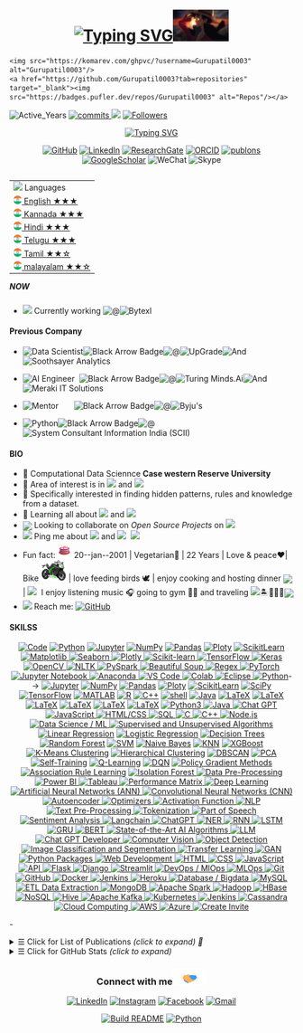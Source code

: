 <h1 align="center"><a href="https://git.io/typing-svg"><a href="https://git.io/typing-svg"><img src="https://readme-typing-svg.demolab.com?font=Pacifico&size=26&pause=1000&random=false&width=435&lines=%22Koukai+sezu+ni+jinsei+o+ikiru+hitsuyou+ga+arimasu.%22" alt="Typing SVG" /></a><img src="https://github.com/Gurupatil0003/Gurupatil0003/blob/main/luffy-wano%20(1).gif" width="99"/></h1>
<p align="center"> 
    
    <img src="https://komarev.com/ghpvc/?username=Gurupatil0003" alt="Gurupatil0003"/>       
    <a href="https://github.com/Gurupatil0003?tab=repositories" target="_blank"><img src="https://badges.pufler.dev/repos/Gurupatil0003" alt="Repos"/></a>    
<img src="https://badges.pufler.dev/years/Gurupatil0003" alt="Active_Years"/>
    <a href="https://github.com/Gurupatil0003/Gurupatil0003" target="_blank"><img src="https://badges.pufler.dev/commits/monthly/Gurupatil0003" alt="commits"/>
    <a href="https://github.com/Gurupatil0003/pulse" alt="Activity"><img src="https://img.shields.io/github/commit-activity/m/Gurupatil003/Gurupatil003" /></a>
    <a href="https://github.com/Gurupatil0003?tab=followers"><img alt="Followers" src="https://img.shields.io/github/followers/Gurupatil0003?color=4C1&logo=github"></a>
   <!-- <a href="https://github.com/Gurupatil0003/Gurupatil003" target="_blank"><img alt="Profile_Update" src="https://img.shields.io/github/last-commit/Gurupatil0003/Gurupatil003?label=Profile%20update&style=fflat-square">-->
    </a>
<!---<a href="https://github.com/Gurupatil0003" target="_blank"><img alt="Gurupatil0003" src="https://badges.pufler.dev/visits/Gurupatil0003/Gurupatil0003?logo=GitHub&label=visits&color=success&logoColor=white&style=flat-square"/></a>--1>
    <!---<img src="https://badges.pufler.dev/gists/Gurupatil0003" alt="Gurupatil0003"/>-->
    
</p>


<p align="center">
<a href="https://git.io/typing-svg"><img src="https://readme-typing-svg.demolab.com?font=Pacifico&size=30&pause=1000&random=false&width=435&lines=Konnichiwa+I'm+Guru+Patil++;3%2B+Years+Experience+As+a;Data+Scientist+and+AI+Developer" alt="Typing SVG" /></a></p>

</p>


<p align="center"> 
    <a href="https://github.com/Gurupatil0003" target="_blank"><img alt="GitHub" src="https://img.shields.io/badge/-@Gurupatil0003-181717?style=flat-square&logo=GitHub&logoColor=white"></a>
    <a href="https://www.linkedin.com/in/guranna-gouda-039870228/" target="_blank"><img alt="LinkedIn" src="https://img.shields.io/badge/-Guranna Gouda-0077B5?style=flat-square&logo=Linkedin&logoColor=white"></a>
    <a href="https://www.researchgate.net/profile/Gurupatil003" target="_blank"><img alt="ResearchGate" src="https://img.shields.io/badge/-Guranna&#8208;Gouda-00CCBB?style=flat-square&logo=ResearchGate&logoColor=white"></a>
    <a href="https://orcid.org/0000-0002-7596-407X" target="_blank"><img alt="ORCID" src="https://img.shields.io/badge/-Guranna Gouda0000&#8208;0002&#8208;7596&#8208;407X-A6CE39?style=flat-square&logo=ORCID&logoColor=white"></a>
    <a href="https://github.com/Gurupatil0003" target="_blank"><img alt="publons" src="https://img.shields.io/badge/-Guranna Gouda-336699?style=flat-square&logo=PUBLONS&logoColor=white"></a>
    <a href="https://scholar.google.com/citations?user=Gurupatil003&hl=en" target="_blank"><img alt="GoogleScholar" src="https://img.shields.io/badge/-Guranna Gouda-4885ED?style=flat-square&logo=Google-Scholar&logoColor=white"></a>
    <img alt="WeChat" src="https://img.shields.io/badge/-Gurupatil0003-4C1?style=flat-square&logo=wechat&logoColor=white"></a>
    <img alt="Skype" src="https://img.shields.io/badge/Gurupatil0003-blue?flat-square&logo=skype&logoColor=white"></a>
     <!--<a href="https://scholar.google.com/citations?user=TV396CYAAAAJ&hl=en" target="_blank"><img alt="Portfolio" src="https://img.shields.io/badge/-portfolio-%23?colorB=orange&style=flat-square&logo=&logoColor=white"></a>-->
    <!--<a href="https://milaan9.github.io/" target="_blank"><img alt="Portfolio" src="https://img.shields.io/badge/portfolio-web-%23.svg?colorB=orange&style=flat&&logo=&logoColor=white%22"></a>-->
    <!--<img alt="WeChat" src="https://img.shields.io/static/v1?label=WeChat&message=milaanparmar9&color=7BB32E&logo=wechat"/>-->
    <!--<img alt="QQ" src="https://img.shields.io/badge/QQ -3086215265-0099ff?style=fflat-square&labelColor=FFD43B"></a>-->
    <!--<img alt="mobile" src="https://img.shields.io/badge/📱 -+8613756537093-white?style=fflat-square&labelColor=white"></a>-->
    <!--<a href="https://wa.me/+79041599690" target="_blank"><img alt="WhatssApp" src="https://img.shields.io/badge/WhatsApp-%25D366.svg?&style=flat-square&logo=whatsapp&logoColor=white"></a>-->

</p> 

<table align="right">
    <tr><td><img src="https://github.com/milaan9/milaan9/blob/main/3898082.svg" width="25"> Languages</a></td></tr>
    <tr><td><a href="README.md"><img src="https://github.com/Gurupatil0003/Gurupatil0003/blob/main/3909444.png" height="15"> English ★★★</a></td></tr>
    <tr><td><a href="README_pt.md"><img src="https://github.com/Gurupatil0003/Gurupatil0003/blob/main/3909444.png" height="15"> Kannada ★★★</a></td></tr>
    <tr><td><a href="README_pt.md"><img src="https://github.com/Gurupatil0003/Gurupatil0003/blob/main/3909444.png" height="15"> Hindi ★★★</a></td></tr>
    <tr><td><a href="README_pt.md"><img src="https://github.com/Gurupatil0003/Gurupatil0003/blob/main/3909444.png" height="15"> Telugu ★★★</a></td></tr>
    <tr><td><a href="README_pt.md"><img src="https://github.com/Gurupatil0003/Gurupatil0003/blob/main/3909444.png" height="15"> Tamil ★★☆</a></td></tr>
    <tr><td><a href="README_pt.md"><img src="https://github.com/Gurupatil0003/Gurupatil0003/blob/main/3909444.png" height="15"> malayalam ★★☆</a></td></tr>

</table>


##### NOW
- <img src="https://github.com/TheDudeThatCode/TheDudeThatCode/blob/master/Assets/Developer.gif" width="28"> Currently working <img alt="@" src="https://img.shields.io/badge/@-red?style=flat-square&logoColor=white"><img alt="Bytexl" src="https://img.shields.io/badge/Bytexl-3498DB?style=flat-square"> 

#### Previous Company
- <img alt="Data Scientist" src="https://img.shields.io/badge/-Data%20Scientist-4E4E4E?style=flat-square&logo=data&logoColor=white"><img alt="Black Arrow Badge" src="https://img.shields.io/badge/→-000000?style=flat-square"><img alt="@" src="https://img.shields.io/badge/@-red?style=flat-square&logoColor=white"><img alt="UpGrade" src="https://img.shields.io/badge/UpGrade-3498DB?style=flat-square"><img alt="And" src="https://img.shields.io/badge/And-black?style=flat-square&logoColor=white"><img alt="Soothsayer Analytics" src="https://img.shields.io/badge/-Soothsayer%20Analytics-3498DB?style=flat-square&logo=data&logoColor=white">

- <img alt="AI Engineer" src="https://img.shields.io/badge/-AI%20Engineer-3498DB?style=flat-square&logo=ai&logoColor=white">&nbsp;&nbsp;<img alt="Black Arrow Badge" src="https://img.shields.io/badge/→-000000?style=flat-square"><img alt="@" src="https://img.shields.io/badge/@-red?style=flat-square&logoColor=white"><img alt="Turing Minds.Ai" src="https://img.shields.io/badge/-Turing%20Minds.Ai-4DB6AC?style=flat-square&logo=ai&logoColor=white"><img alt="And" src="https://img.shields.io/badge/And-black?style=flat-square&logoColor=white"><img alt="Meraki IT Solutions" src="https://img.shields.io/badge/Meraki%20IT%20Solutions-3498DB?style=flat-square"> 

- <img alt="Mentor" src="https://img.shields.io/badge/Mentor-yellow?style=flat-square">&nbsp;&nbsp;&nbsp;&nbsp;&nbsp;&nbsp;&nbsp;<img alt="Black Arrow Badge" src="https://img.shields.io/badge/→-000000?style=flat-square"><img alt="@" src="https://img.shields.io/badge/@-red?style=flat-square&logoColor=white"><img alt="Byju's" src="https://img.shields.io/badge/Byju's-3498DB?style=flat-square"></a>

- <img alt="Python" src="https://img.shields.io/badge/Full_Stack_Python_Developer-Red?style=flat-square"><img alt="Black Arrow Badge" src="https://img.shields.io/badge/→-red?style=flat-square"><img alt="@" src="https://img.shields.io/badge/@-red?style=flat-square&logoColor=white"><img alt="System Consultant Information India (SCII)" src="https://img.shields.io/badge/System_Consultant_Information_India_(SCII)-red?style=flat-square">



#### BIO

- 🏢 Computational Data Sciennce **Case western Reserve University**
- 🔭 Area of interest is in <img src="https://img.shields.io/badge/Pattern Recognition-green"> and <img src="https://img.shields.io/badge/Anomaly Identification-red">
- 🎯 Specifically interested in finding hidden patterns, rules and knowledge from a dataset.
- 🌱 Learning all about <img src="https://img.shields.io/badge/Artificial Intelligence-brown"> and <img src="https://img.shields.io/badge/Cyber Security-008080">
- <img align ='center' width ='27' src='https://media.giphy.com/media/LnQjpWaON8nhr21vNW/giphy.gif'> Looking to collaborate on *Open Source Projects* on <img src="https://img.shields.io/badge/Machine Learning-blue">
- <img src="https://github.com/SP-XD/SP-XD/blob/main/images/message.gif?raw=true" width="25"/> Ping me about <img src="https://img.shields.io/badge/Data Mining-yellow"> and <img src="https://img.shields.io/badge/Data Visualization-purple">
&nbsp;<img src="https://github.com/SP-XD/SP-XD/blob/main/images/lightning.gif?raw=true" width="12"/>&nbsp;&nbsp;
- Fun fact: <img src="https://github.com/Mouneshgouda/Mouneshgouda/blob/main/1307b8153968f6e9ce1020db5bab41e7.gif" width="25"/> 20--jan--2001 | Vegetarian🌿 | 22 Years | Love & peace❤️| Bike <img src="https://github.com/Gurupatil0003/Gurupatil0003/blob/main/Motorcycle-Bike.png" width="45"/>
 | love feeding birds 🕊 | enjoy cooking and hosting dinner <img align ='center' width ='20' src='https://media2.giphy.com/media/UQDSBzfyiBKvgFcSTw/giphy.gif?cid=ecf05e47p3cd513axbek3f56ti3jzizq8hincw20jauyyfyw&rid=giphy.gif'> |
 <img src="https://emojis.slackmojis.com/emojis/images/1621024394/39092/cat-roll.gif?1621024394" width="20" />&nbsp; I enjoy listening music 🎧 going to gym 🏋️‍♂️  and traveling <img src="https://media.giphy.com/media/VgCDAzcKvsR6OM0uWg/giphy.gif" width="30">🏝️🗻🌄🗿<img align ='center' width ='20' src="https://github.com/TheDudeThatCode/TheDudeThatCode/blob/master/Assets/Earth.gif" width="18">
- <img src="https://github.com/SP-XD/SP-XD/blob/main/images/letterbox.gif?raw=true" width="25"/> Reach me: <a href="mailto:gurupatil327@gmail.com" target="_blank"><img alt="GitHub" src="https://img.shields.io/badge/-gurupatil327@gmail.com-c14438?style=flat-square&logo=Gmail&logoColor=white"></a>


#### SKILSS

<p align="center">
    <a href="https://github.com/Gurupatil0003?tab=repositories" target="_blank"><img alt="Code" src="https://img.shields.io/badge/-code-000000?style=flat-square&logo=Plex&logoColor=white"></a>
    <a href="https://github.com/Gurupatil0003?tab=repositories&language=python" target="_blank"><img alt="Python" src="https://img.shields.io/badge/Python-FFD43B?style=flat-square&logo=python&logoColor=darkgreen"></a>
    <!--<a href="https://github.com/milaan9?tab=repositories&language=python" target="_blank"><img alt="Python" src="https://img.shields.io/badge/Python-★★★-lightgrey?style=flat-square&labelColor=FFD43B&logo=python&logoColor=darkgreen"></a>-->
    <a href="https://github.com/Gurupatil0003?tab=repositories&language=Jupyter Notebook" target="_blank"><img alt="Jupyter" src="https://img.shields.io/badge/Jupyter-F37626.svg?&style=flat-square&logo=Jupyter&logoColor=white"></a>
    <a href="https://github.com/Mouneshgouda" target="_blank"><img alt="NumPy" src="https://img.shields.io/badge/Numpy-777BB4?style=flat-square&logo=numpy&logoColor=white"></a>
    <a href="https://github.com/Gurupatil0003/10_Python_Pandas_Module" target="_blank"><img alt="Pandas" src="https://img.shields.io/badge/Pandas-2C2D72?style=flat-square&logo=pandas&logoColor=white"></a>
    <a href="https://github.com/Gurupatil0003/11_Python_Matplotlib_Module" target="_blank"><img alt="Ploty" src="https://img.shields.io/badge/Plotly-%233F4F75?style=flat-square&logo=plotly&logoColor=white"></a>
    <a href="https://github.com/Gurupatil0003/Python_Decision_Tree_and_Random_Forest" target="_blank"><img alt="ScikitLearn" src="https://img.shields.io/badge/scikit_learn-F7931E?style=flat-square&logo=scikit-learn&logoColor=white"></a>

<!-- Example for Matplotlib -->
<a href="https://github.com/Gurupatil0003" target="_blank">
<img alt="Matplotlib" src="https://img.shields.io/badge/-Matplotlib-11557C?style=flat-square&logo=matplotlib&logoColor=white">
</a>

<!-- Example for Seaborn -->
<a href="https://github.com/Gurupatil0003" target="_blank"> 
<img alt="Seaborn" src="https://img.shields.io/badge/-Seaborn-4EABD1?style=flat-square&logo=seaborn&logoColor=white">
</a>

<!-- Example for Plotly -->
<a href="https://github.com/Gurupatil0003" target="_blank">
<img alt="Plotly" src="https://img.shields.io/badge/-Plotly-3F4F75?style=flat-square&logo=plotly&logoColor=white">
</a>

<!-- Example for Scikit-learn -->
<a href="https://github.com/Gurupatil0003" target="_blank">
<img alt="Scikit-learn" src="https://img.shields.io/badge/-Scikit%20Learn-F7931E?style=flat-square&logo=scikit-learn&logoColor=white">
</a>

<!-- Example for TensorFlow -->
<a href="#" target="_blank">
<img alt="TensorFlow" src="https://img.shields.io/badge/-TensorFlow-FF6F61?style=flat-square&logo=tensorflow&logoColor=white">
</a>

<!-- Example for Keras -->
<a href="https://github.com/Gurupatil0003" target="_blank">
<img alt="Keras" src="https://img.shields.io/badge/-Keras-D00000?style=flat-square&logo=keras&logoColor=white">
</a>

<!-- Example for OpenCV -->
<a href="https://github.com/Gurupatil0003" target="_blank">
<img alt="OpenCV" src="https://img.shields.io/badge/-OpenCV-5C3EE8?style=flat-square&logo=opencv&logoColor=white">
</a>


<!-- Example for NLTK -->
<a href="https://github.com/Gurupatil0003" target="_blank">
<img alt="NLTK" src="https://img.shields.io/badge/-NLTK-4E4E4E?style=flat-square&logo=nltk&logoColor=white">
</a>

<!-- Example for PySpark -->
<a href="https://github.com/Gurupatil0003" target="_blank">
<img alt="PySpark" src="https://img.shields.io/badge/-PySpark-E25A1C?style=flat-square&logo=apache-spark&logoColor=white">
</a>

<!-- Example for Beautiful Soup -->
<a href="https://github.com/Gurupatil0003" target="_blank">
  <img alt="Beautiful Soup" src="https://img.shields.io/badge/-Beautiful%20Soup-4E4E4E?style=flat-square&logo=python&logoColor=white">
</a>

<!-- Example for Regex -->
<a href="https://github.com/Gurupatil0003" target="_blank">
  <img alt="Regex" src="https://img.shields.io/badge/-Regex-4E4E4E?style=flat-square&logo=python&logoColor=white">
</a>

<!-- Example for PyTorch -->
<a href="https://github.com/Gurupatil0003" target="_blank">
  <img alt="PyTorch" src="https://img.shields.io/badge/-PyTorch-EE4C2C?style=flat-square&logo=pytorch&logoColor=white">
</a>

<!-- Example for Jupyter Notebook -->
<a href="https://github.com/Gurupatil0003" target="_blank">
  <img alt="Jupyter Notebook" src="https://img.shields.io/badge/-Jupyter%20Notebook-F37626?style=flat-square&logo=jupyter&logoColor=white">
</a>

<!-- Example for Anaconda -->
<a href="https://github.com/Gurupatil0003" target="_blank">
  <img alt="Anaconda" src="https://img.shields.io/badge/-Anaconda-44A833?style=flat-square&logo=anaconda&logoColor=white">
</a>

<!-- Example for VS Code -->
<a href="https://github.com/Gurupatil0003" target="_blank">
  <img alt="VS Code" src="https://img.shields.io/badge/-VS%20Code-007ACC?style=flat-square&logo=visual%20studio%20code&logoColor=white">
</a>

<!-- Example for Colab -->
<a href="https://github.com/Gurupatil0003" target="_blank">
  <img alt="Colab" src="https://img.shields.io/badge/-Colab-F9AB00?style=flat-square&logo=google%20colab&logoColor=white">
</a>

<!-- Example for Eclipse -->
<a href="https://github.com/Gurupatil0003" target="_blank">
  <img alt="Eclipse" src="https://img.shields.io/badge/-Eclipse-2C3E50?style=flat-square&logo=eclipse&logoColor=white">
</a>
<a href="https://github.com/Gurupatil0003" target="_blank"><img alt="Python" src="https://img.shields.io/badge/Python-★★★-lightgrey?style=flat-square&labelColor=FFD43B&logo=python&logoColor=darkgreen"></a>-->
    <a href="https://github.com/Gurupatil0003?tab=repositories&language=Jupyter Notebook" target="_blank"><img alt="Jupyter" src="https://img.shields.io/badge/Jupyter-F37626.svg?&style=flat-square&logo=Jupyter&logoColor=white"></a>
    <a href="https://github.com/Gurupatil0003" target="_blank"><img alt="NumPy" src="https://img.shields.io/badge/Numpy-777BB4?style=flat-square&logo=numpy&logoColor=white"></a>
    <a href="https://github.com/Gurupatil0003/10_Python_Pandas_Module" target="_blank"><img alt="Pandas" src="https://img.shields.io/badge/Pandas-2C2D72?style=flat-square&logo=pandas&logoColor=white"></a>
    <a href="https://github.com/Gurupatil0003/11_Python_Matplotlib_Module" target="_blank"><img alt="Ploty" src="https://img.shields.io/badge/Plotly-%233F4F75?style=flat-square&logo=plotly&logoColor=white"></a>
    <a href="https://github.com/Gurupatil0003/Python_Decision_Tree_and_Random_Forest" target="_blank"><img alt="ScikitLearn" src="https://img.shields.io/badge/scikit_learn-F7931E?style=flat-square&logo=scikit-learn&logoColor=white"></a>
    <a href="https://github.com/Gurupatil0003/93_Python_Data_Analytics_Projects" target="_blank"><img alt="SciPy" src="https://img.shields.io/badge/SciPy-%230C55A5?style=flat-square&logo=scipy&logoColor=white"></a>
    <a href="https://github.com/Gurupatil0003/93_Python_Data_Analytics_Projects" target="_blank"><img alt="TensorFlow" src="https://img.shields.io/badge/TensorFlow-FF6F00?style=flat-square&logo=TensorFlow&logoColor=white"></a>    
    <a href="https://github.com/Gurupatil0003?tab=repositories&language=matlab" target="_blank"><img alt="MATLAB" src="https://img.shields.io/badge/-MATLAB-fb4f14?style=flat-square&logo=Mathworks&logoColor=white"></a>
    <a href="https://github.com/Gurupatil0003?tab=repositories&language=r" target="_blank"><img alt="R" src="https://img.shields.io/badge/-R-276DC3?style=flat-square&logo=R&logoColor=white"></a>
    <a href="https://github.com/Gurupatil0003?tab=repositories&language=c%2B%2B" target="_blank"><img alt="C++" src="https://img.shields.io/badge/-C%2B%2B-00599C?style=flat-square&logo=C%2B%2B&logoColor=white"></a>
    <a href="https://github.com/Gurupatil0003?tab=repositories&language=shell" target="_blank"><img alt="shell" src="https://img.shields.io/badge/-shell-5391FE?style=flat-square&logo=PowerShell&logoColor=white"></a>   
    <a href="https://github.com/Gurupatil0003?tab=repositories&language=TeX" target="_blank"><img alt="Java" src="https://img.shields.io/badge/-LaTeX-008080?style=flat-square&logo=LaTeX&logoColor=white"></a>
    <a href="https://github.com/Gurupatil0003?tab=repositories&language=TeX" target="_blank"><img alt="LaTeX" src="https://img.shields.io/badge/Hadoop-%232A73CC?style=flat-square&logo=apache-hadoop&logoColor=white"></a>
    <a href="https://github.com/Gurupatil0003?tab=repositories&language=TeX" target="_blank"><img alt="LaTeX" src="https://img.shields.io/badge/Spark-%23E25A1C?style=flat-square&logo=apache-spark&logoColor=white"></a>
    <a href="https://github.com/Gurupatil0003?tab=repositories&language=TeX" target="_blank"><img alt="LaTeX" src="https://img.shields.io/badge/JavaScript-%23323330?style=flat-square&logo=javascript&logoColor=F7DF1E"></a>
    <a href="https://github.com/Gurupatil0003?tab=repositories&language=TeX" target="_blank"><img alt="LaTeX" src="https://img.shields.io/badge/CV-%233776AB?style=flat-square&logo=computer-vision&logoColor=white"></a>
    <a href="https://github.com/Gurupatil0003?tab=repositories&language=TeX" target="_blank"><img alt="LaTeX" src="https://img.shields.io/badge/LSTM-%23FF6F61?style=flat-square&logo=lstm&logoColor=white"></a>
    <a href="https://github.com/Gurupatil0003?tab=repositories&language=TeX" target="_blank"><img alt="LaTeX" src="https://img.shields.io/badge/LLM-%2344BFC8?style=flat-square&logo=llm&logoColor=white"></a>
    <!-- Example for Python3 -->
<a href="https://github.com/Gurupatil0003?tab=repositories&language=python" target="_blank">
  <img alt="Python3" src="https://img.shields.io/badge/-Python3-3776AB?style=flat-square&logo=python&logoColor=white">
</a>

<!-- Example for Java -->
<a href="https://github.com/Gurupatil0003?tab=repositories&language=java" target="_blank">
  <img alt="Java" src="https://img.shields.io/badge/-Java-007396?style=flat-square&logo=java&logoColor=white">
</a>

<!-- Repeat the structure for other technologies and skills -->

<!-- Example for Chat GPT -->
<a href="https://github.com/Gurupatil0003?tab=repositories&language=python" target="_blank">
  <img alt="Chat GPT" src="https://img.shields.io/badge/-Chat%20GPT-4DB6AC?style=flat-square&logo=python&logoColor=white">
</a>

<!-- Example for JavaScript -->
<a href="https://github.com/Gurupatil0003?tab=repositories&language=javascript" target="_blank">
  <img alt="JavaScript" src="https://img.shields.io/badge/-JavaScript-F7DF1E?style=flat-square&logo=javascript&logoColor=black">
</a>

<!-- Example for HTML/CSS -->
<a href="https://github.com/Gurupatil0003?tab=repositories&language=html" target="_blank">
  <img alt="HTML/CSS" src="https://img.shields.io/badge/-HTML%2FCSS-E34F26?style=flat-square&logo=html5&logoColor=white">
</a>

<!-- Example for SQL -->
<a href="https://github.com/Gurupatil0003?tab=repositories&language=sql" target="_blank">
  <img alt="SQL" src="https://img.shields.io/badge/-SQL-4479A1?style=flat-square&logo=postgresql&logoColor=white">
</a>

<!-- Repeat the structure for other technologies and skills -->

<!-- Example for C -->
<a href="https://github.com/Gurupatil0003?tab=repositories&language=c" target="_blank">
  <img alt="C" src="https://img.shields.io/badge/-C-A8B9CC?style=flat-square&logo=c&logoColor=black">
</a>

<!-- Example for C++ -->
<a href="https://github.com/Gurupatil0003?tab=repositories&language=cpp" target="_blank">
  <img alt="C++" src="https://img.shields.io/badge/-C++-00599C?style=flat-square&logo=cplusplus&logoColor=white">
</a>

<!-- Example for Node.js -->
<a href="https://github.com/Gurupatil0003?tab=repositories&language=nodejs" target="_blank">
  <img alt="Node.js" src="https://img.shields.io/badge/-Node.js-339933?style=flat-square&logo=node.js&logoColor=white">
</a>

<!-- Example for Data Science / Machine Learning -->
<a href="#" target="_blank">
  <img alt="Data Science / ML" src="https://img.shields.io/badge/-Data%20Science%20%2F%20ML-3498DB?style=flat-square&logo=python&logoColor=white">
</a>
<!-- Example for Supervised and Unsupervised Algorithms -->
<a href="#" target="_blank">
  <img alt="Supervised and Unsupervised Algorithms" src="https://img.shields.io/badge/-Supervised%20and%20Unsupervised%20Algorithms-4DB6AC?style=flat-square&logo=machine%20learning&logoColor=white">
</a>
<a href="#" target="_blank"><img alt="Linear Regression" src="https://img.shields.io/badge/-Linear%20Regression-3498DB?style=flat-square&logo=python&logoColor=white"></a>
<a href="#" target="_blank"><img alt="Logistic Regression" src="https://img.shields.io/badge/-Logistic%20Regression-4DB6AC?style=flat-square&logo=python&logoColor=white"></a>
<a href="#" target="_blank"><img alt="Decision Trees" src="https://img.shields.io/badge/-Decision%20Trees-2ECC71?style=flat-square&logo=python&logoColor=white"></a>
<a href="#" target="_blank"><img alt="Random Forest" src="https://img.shields.io/badge/-Random%20Forest-27AE60?style=flat-square&logo=python&logoColor=white"></a>
<a href="#" target="_blank"><img alt="SVM" src="https://img.shields.io/badge/-SVM-F39C12?style=flat-square&logo=python&logoColor=white"></a>
<a href="#" target="_blank"><img alt="Naive Bayes" src="https://img.shields.io/badge/-Naive%20Bayes-F7DC6F?style=flat-square&logo=python&logoColor=black"></a>
<a href="#" target="_blank"><img alt="KNN" src="https://img.shields.io/badge/-KNN-884EA0?style=flat-square&logo=python&logoColor=white"></a>
<a href="#" target="_blank"><img alt="XGBoost" src="https://img.shields.io/badge/-XGBoost-6A1B9A?style=flat-square&logo=xgboost&logoColor=white"></a>
<a href="#" target="_blank"><img alt="K-Means Clustering" src="https://img.shields.io/badge/-K--Means%20Clustering-3498DB?style=flat-square&logo=python&logoColor=white"></a>
<a href="#" target="_blank"><img alt="Hierarchical Clustering" src="https://img.shields.io/badge/-Hierarchical%20Clustering-2ECC71?style=flat-square&logo=python&logoColor=white"></a>
<a href="#" target="_blank"><img alt="DBSCAN" src="https://img.shields.io/badge/-DBSCAN-27AE60?style=flat-square&logo=python&logoColor=white"></a>
<a href="#" target="_blank"><img alt="PCA" src="https://img.shields.io/badge/-PCA-F39C12?style=flat-square&logo=python&logoColor=white"></a>
<a href="#" target="_blank"><img alt="Self-Training" src="https://img.shields.io/badge/-Self--Training-6A1B9A?style=flat-square&logo=python&logoColor=white"></a>
<a href="#" target="_blank"><img alt="Q-Learning" src="https://img.shields.io/badge/-Q--Learning-2ECC71?style=flat-square&logo=python&logoColor=white"></a>
<a href="#" target="_blank"><img alt="DQN" src="https://img.shields.io/badge/-DQN-27AE60?style=flat-square&logo=python&logoColor=white"></a>
<a href="#" target="_blank"><img alt="Policy Gradient Methods" src="https://img.shields.io/badge/-Policy%20Gradient%20Methods-F39C12?style=flat-square&logo=python&logoColor=white"></a>
<a href="#" target="_blank"><img alt="Association Rule Learning" src="https://img.shields.io/badge/-Association%20Rule%20Learning-884EA0?style=flat-square&logo=python&logoColor=white"></a>
<a href="#" target="_blank"><img alt="Isolation Forest" src="https://img.shields.io/badge/-Isolation%20Forest-6A1B9A?style=flat-square&logo=python&logoColor=white"></


<!-- Example for Data Pre-Processing -->
<a href="#" target="_blank">
  <img alt="Data Pre-Processing" src="https://img.shields.io/badge/-Data%20Pre%20Processing-3498DB?style=flat-square&logo=data&logoColor=white">
</a>
<!-- Example for Power BI -->
<a href="#" target="_blank">
  <img alt="Power BI" src="https://img.shields.io/badge/-Power%20BI-F2C811?style=flat-square&logo=power-bi&logoColor=black">
</a>
<!-- Example for Tableau -->
<a href="#" target="_blank">
  <img alt="Tableau" src="https://img.shields.io/badge/-Tableau-E97627?style=flat-square&logo=tableau&logoColor=white">
</a>

<!-- Example for Performance Matrix -->
<a href="#" target="_blank">
  <img alt="Performance Matrix" src="https://img.shields.io/badge/-Performance%20Matrix-2C3E50?style=flat-square&logo=performance&logoColor=white">
</a>

<!-- Example for Deep Learning -->
<a href="#" target="_blank">
  <img alt="Deep Learning" src="https://img.shields.io/badge/-Deep%20Learning-FF6F61?style=flat-square&logo=python&logoColor=white">
</a>
<!-- Example for Artificial Neural Networks (ANN) -->
<a href="#" target="_blank">
  <img alt="Artificial Neural Networks (ANN)" src="https://img.shields.io/badge/-ANN-FF6F61?style=flat-square&logo=neural%20network&logoColor=white">
</a>

<!-- Example for Convolutional Neural Networks (CNN) -->
<a href="#" target="_blank">
  <img alt="Convolutional Neural Networks (CNN)" src="https://img.shields.io/badge/-CNN-3498DB?style=flat-square&logo=neural%20network&logoColor=white">
</a>

<!-- Example for Autoencoder -->
<a href="#" target="_blank">
  <img alt="Autoencoder" src="https://img.shields.io/badge/-Autoencoder-2C3E50?style=flat-square&logo=neural%20network&logoColor=white">
</a>

<!-- Example for Optimizers -->
<a href="#" target="_blank">
  <img alt="Optimizers" src="https://img.shields.io/badge/-Optimizers-4DB6AC?style=flat-square&logo=neural%20network&logoColor=white">
</a>

<!-- Example for Activation Function -->
<a href="#" target="_blank">
  <img alt="Activation Function" src="https://img.shields.io/badge/-Activation%20Function-F7DF1E?style=flat-square&logo=neural%20network&logoColor=black">
</a>

<!-- Repeat the structure for the remaining technologies and skills -->

<!-- Example for NLP -->
<a href="#" target="_blank">
  <img alt="NLP" src="https://img.shields.io/badge/-NLP-4DB6AC?style=flat-square&logo=natural%20language%20processing&logoColor=white">
</a>
<!-- Example for Text Pre-Processing -->
<a href="#" target="_blank">
  <img alt="Text Pre-Processing" src="https://img.shields.io/badge/-Text%20Pre%20Processing-3498DB?style=flat-square&logo=nlp&logoColor=white">
</a>

<!-- Example for Tokenization -->
<a href="#" target="_blank">
  <img alt="Tokenization" src="https://img.shields.io/badge/-Tokenization-2C3E50?style=flat-square&logo=nlp&logoColor=white">
</a>

<!-- Example for Part of Speech -->
<a href="#" target="_blank">
  <img alt="Part of Speech" src="https://img.shields.io/badge/-Part%20of%20Speech-4DB6AC?style=flat-square&logo=nlp&logoColor=white">
</a>

<!-- Example for Sentiment Analysis -->
<a href="#" target="_blank">
  <img alt="Sentiment Analysis" src="https://img.shields.io/badge/-Sentiment%20Analysis-F7DC6F?style=flat-square&logo=nlp&logoColor=black">
</a>

<!-- Example for Langchain -->
<a href="#" target="_blank">
  <img alt="Langchain" src="https://img.shields.io/badge/-Langchain-3498DB?style=flat-square&logo=nlp&logoColor=white">
</a>

<!-- Example for ChatGPT -->
<a href="#" target="_blank">
  <img alt="ChatGPT" src="https://img.shields.io/badge/-ChatGPT-3498DB?style=flat-square&logo=nlp&logoColor=white">
</a>

<!-- Example for Named Entity Recognition (NER) -->
<a href="#" target="_blank">
  <img alt="NER" src="https://img.shields.io/badge/-NER-2C3E50?style=flat-square&logo=nlp&logoColor=white">
</a>

<!-- Example for Recurrent Neural Network (RNN) -->
<a href="#" target="_blank">
  <img alt="RNN" src="https://img.shields.io/badge/-RNN-4DB6AC?style=flat-square&logo=neural%20network&logoColor=white">
</a>

<!-- Example for Long Short-Term Memory (LSTM) -->
<a href="#" target="_blank">
  <img alt="LSTM" src="https://img.shields.io/badge/-LSTM-3498DB?style=flat-square&logo=neural%20network&logoColor=white">
</a>

<!-- Example for Gated Recurrent Unit (GRU) -->
<a href="#" target="_blank">
  <img alt="GRU" src="https://img.shields.io/badge/-GRU-2C3E50?style=flat-square&logo=neural%20network&logoColor=white">
</a>

<!-- Example for BERT -->
<a href="#" target="_blank">
  <img alt="BERT" src="https://img.shields.io/badge/-BERT-4DB6AC?style=flat-square&logo=nlp&logoColor=white">
</a>

<!-- Example for State-of-the-Art AI Algorithms -->
<a href="#" target="_blank">
  <img alt="State-of-the-Art AI Algorithms" src="https://img.shields.io/badge/-State%20of%20the%20Art%20AI%20Algorithms-F7DC6F?style=flat-square&logo=nlp&logoColor=black">
</a>

<!-- Example for LLM (Large Language Model) -->
<a href="#" target="_blank">
  <img alt="LLM" src="https://img.shields.io/badge/-LLM-3498DB?style=flat-square&logo=nlp&logoColor=white">
</a>

<!-- Example for Chat GPT Developer -->
<a href="#" target="_blank">
  <img alt="Chat GPT Developer" src="https://img.shields.io/badge/-Chat%20GPT%20Developer-2C3E50?style=flat-square&logo=nlp&logoColor=white">
</a>



<!-- Example for Computer Vision -->
<a href="#" target="_blank">
  <img alt="Computer Vision" src="https://img.shields.io/badge/-Computer%20Vision-2C3E50?style=flat-square&logo=opencv&logoColor=white">
</a>
<!-- Example for Object Detection -->
<a href="#" target="_blank">
  <img alt="Object Detection" src="https://img.shields.io/badge/-Object%20Detection-E74C3C?style=flat-square&logo=computer%20vision&logoColor=white">
</a>

<!-- Example for Image Classification and Segmentation -->
<a href="#" target="_blank">
  <img alt="Image Classification and Segmentation" src="https://img.shields.io/badge/-Image%20Classification%20and%20Segmentation-3498DB?style=flat-square&logo=computer%20vision&logoColor=white">
</a>

<!-- Example for Transfer Learning -->
<a href="#" target="_blank">
  <img alt="Transfer Learning" src="https://img.shields.io/badge/-Transfer%20Learning-2C3E50?style=flat-square&logo=computer%20vision&logoColor=white">
</a>

<!-- Example for Generative Adversarial Networks (GAN) -->
<a href="#" target="_blank">
  <img alt="GAN" src="https://img.shields.io/badge/-GAN-F7DC6F?style=flat-square&logo=computer%20vision&logoColor=black">
</a>

<!-- Repeat the structure for the remaining technologies and skills -->
<!-- Example for Python Packages -->
<a href="#" target="_blank">
  <img alt="Python Packages" src="https://img.shields.io/badge/-Python%20Packages-3776AB?style=flat-square&logo=python&logoColor=white">
</a>

<!-- Example for Web Development -->
<a href="#" target="_blank">
  <img alt="Web Development" src="https://img.shields.io/badge/-Web%20Development-3498DB?style=flat-square&logo=html5&logoColor=white">
</a>
<!-- Example for HTML -->
<a href="#" target="_blank">
  <img alt="HTML" src="https://img.shields.io/badge/-HTML-E34F26?style=flat-square&logo=html5&logoColor=white">
</a>

<!-- Example for CSS -->
<a href="#" target="_blank">
  <img alt="CSS" src="https://img.shields.io/badge/-CSS-1572B6?style=flat-square&logo=css3&logoColor=white">
</a>

<!-- Example for JavaScript -->
<a href="#" target="_blank">
  <img alt="JavaScript" src="https://img.shields.io/badge/-JavaScript-F7DF1E?style=flat-square&logo=javascript&logoColor=black">
</a>
<!-- Example for API -->
<a href="#" target="_blank">
  <img alt="API" src="https://img.shields.io/badge/-API-009688?style=flat-square&logo=api&logoColor=white">
</a>

<!-- Example for Flask -->
<a href="#" target="_blank">
  <img alt="Flask" src="https://img.shields.io/badge/-Flask-000000?style=flat-square&logo=flask&logoColor=white">
</a>

<!-- Example for Django -->
<a href="#" target="_blank">
  <img alt="Django" src="https://img.shields.io/badge/-Django-092E20?style=flat-square&logo=django&logoColor=white">
</a>

<!-- Example for Streamlit -->
<a href="#" target="_blank">
  <img alt="Streamlit" src="https://img.shields.io/badge/-Streamlit-FF4E00?style=flat-square&logo=streamlit&logoColor=white">
</a>

<!-- Example for DevOps and MlOps -->
<a href="#" target="_blank">
  <img alt="DevOps / MlOps" src="https://img.shields.io/badge/-DevOps%20%2F%20MlOps-2C3E50?style=flat-square&logo=devops&logoColor=white">
</a>
<!-- Example for MLOps -->
<a href="#" target="_blank">
  <img alt="MLOps" src="https://img.shields.io/badge/-MLOps-FF6F61?style=flat-square&logo=machine%20learning&logoColor=white">
</a>

<!-- Example for Git -->
<a href="#" target="_blank">
  <img alt="Git" src="https://img.shields.io/badge/-Git-F05032?style=flat-square&logo=git&logoColor=white">
</a>

<!-- Example for GitHub -->
<a href="#" target="_blank">
  <img alt="GitHub" src="https://img.shields.io/badge/-GitHub-181717?style=flat-square&logo=github&logoColor=white">
</a>

<!-- Example for Docker -->
<a href="#" target="_blank">
  <img alt="Docker" src="https://img.shields.io/badge/-Docker-2496ED?style=flat-square&logo=docker&logoColor=white">
</a>

<!-- Example for Jenkins -->
<a href="#" target="_blank">
  <img alt="Jenkins" src="https://img.shields.io/badge/-Jenkins-D24939?style=flat-square&logo=jenkins&logoColor=white">
</a>

<!-- Example for Heroku -->
<a href="#" target="_blank">
  <img alt="Heroku" src="https://img.shields.io/badge/-Heroku-430098?style=flat-square&logo=heroku&logoColor=white">
</a>

<!-- Repeat the structure for the remaining technologies and skills -->

<!-- Example for Database and Bigdata -->
<a href="#" target="_blank">
  <img alt="Database / Bigdata" src="https://img.shields.io/badge/-Database%20%2F%20Bigdata-3498DB?style=flat-square&logo=database&logoColor=white">
</a>
<!-- Example for MySQL -->
<a href="#" target="_blank">
  <img alt="MySQL" src="https://img.shields.io/badge/-MySQL-4479A1?style=flat-square&logo=mysql&logoColor=white">
</a>

<!-- Example for ETL Data Extraction -->
<a href="#" target="_blank">
  <img alt="ETL Data Extraction" src="https://img.shields.io/badge/-ETL%20Data%20Extraction-76C7C0?style=flat-square&logo=etl&logoColor=white">
</a>

<!-- Example for MongoDB -->
<a href="#" target="_blank">
  <img alt="MongoDB" src="https://img.shields.io/badge/-MongoDB-47A248?style=flat-square&logo=mongodb&logoColor=white">
</a>

<!-- Example for Apache Spark -->
<a href="#" target="_blank">
  <img alt="Apache Spark" src="https://img.shields.io/badge/-Apache%20Spark-E25A1C?style=flat-square&logo=apache-spark&logoColor=white">
</a>

<!-- Example for Hadoop -->
<a href="#" target="_blank">
  <img alt="Hadoop" src="https://img.shields.io/badge/-Hadoop-FF652F?style=flat-square&logo=hadoop&logoColor=white">
</a>

<!-- Example for HBase -->
<a href="#" target="_blank">
  <img alt="HBase" src="https://img.shields.io/badge/-HBase-2C3E50?style=flat-square&logo=hbase&logoColor=white">
</a>

<!-- Example for NoSQL -->
<a href="#" target="_blank">
  <img alt="NoSQL" src="https://img.shields.io/badge/-NoSQL-4DB6AC?style=flat-square&logo=nosql&logoColor=white">
</a>

<!-- Example for Hive -->
<a href="#" target="_blank">
  <img alt="Hive" src="https://img.shields.io/badge/-Hive-FDE74C?style=flat-square&logo=hive&logoColor=white">
</a>

<!-- Example for Apache Kafka -->
<a href="#" target="_blank">
  <img alt="Apache Kafka" src="https://img.shields.io/badge/-Apache%20Kafka-231F20?style=flat-square&logo=apache-kafka&logoColor=white">
</a>
<!-- Example for Kubernetes -->
<a href="https://kubernetes.io/" target="_blank">
  <img alt="Kubernetes" src="https://img.shields.io/badge/-Kubernetes-326CE5?style=flat-square&logo=kubernetes&logoColor=white">
</a>
<!-- Example for Jenkins -->
<a href="https://www.jenkins.io/" target="_blank">
  <img alt="Jenkins" src="https://img.shields.io/badge/-Jenkins-D24939?style=flat-square&logo=jenkins&logoColor=white">
</a>
<!-- Example for Cassandra -->
<a href="https://cassandra.apache.org/" target="_blank">
  <img alt="Cassandra" src="https://img.shields.io/badge/-Cassandra-1287B1?style=flat-square&logo=apache-cassandra&logoColor=white">
</a>

<!-- Example for Cloud Computing Technology -->
<a href="#" target="_blank">
  <img alt="Cloud Computing" src="https://img.shields.io/badge/-Cloud%20Computing-3498DB?style=flat-square&logo=cloud&logoColor=white">
</a>

<!-- Example for AWS -->
<a href="#" target="_blank">
  <img alt="AWS" src="https://img.shields.io/badge/-AWS-232F3E?style=flat-square&logo=amazon-aws&logoColor=white">
</a>

<!-- Example for Azure -->
<a href="#" target="_blank">
  <img alt="Azure" src="https://img.shields.io/badge/-Azure-0078D4?style=flat-square&logo=microsoft-azure&logoColor=white">
</a>




<!-- Example for Create Invite -->
<a href="#" target="_blank">
  <img alt="Create Invite" src="https://img.shields.io/badge/Create%20Invite-%237289DA?style=flat-square&logo=discord&logoColor=white">
</a>

</p>
<p>
    -<!--https://github.com/alexandresanlim/Badges4-README.md-Profile-->
</p>

<details>
<summary><samp>&#9776;</samp> Click for List of Publications <i>(click to expand) 🔗 </i> </summary>
<br>  
    
📜Journal Articles
     
|No|   Title   |    DOI    |  Journal  |
|--|-----------|-----------|-----------|
|01| [*An Improved Integrated Clustering Learning Strategy Based on Three-Stage Affinity Propagation Algorithm with Density Peak Optimization Theory (2021)*](https://doi.org/10.1155/2021/6666619) |   <a href="https://doi.org/10.1155/2021/6666619" target="_blank"><img alt="DOI" width ='700px' src="https://img.shields.io/badge/DOI:-10.1155/2021/6666619-0099ff?style=fflat-square&labelColor=FFD43B"></a> | **[Complexity](https://www.hindawi.com/journals/complexity)** |
|02| [*Stock price forecasting based on LLE-BP neural network model (2020)*](https://doi.org/10.1016/j.physa.2020.124197) |   <a href="https://doi.org/10.1016/j.physa.2020.124197" target="_blank"><img alt="DOI" width ='700px' src="https://img.shields.io/badge/DOI:-10.1016/j.physa.2020.124197-0099ff?style=fflat-square&labelColor=FFD43B"></a> | **[Physica A: Statistical Mechanics and its Applications](https://www.sciencedirect.com/journal/physica-a-statistical-mechanics-and-its-applications)** |    
|03| [*REDPC: A residual error-based density peak clustering algorithm (2019)*](https://doi.org/10.1016/j.neucom.2018.06.087) |   <a href="https://doi.org/10.1016/j.neucom.2018.06.087" target="_blank"><img alt="DOI" width ='700px' src="https://img.shields.io/badge/DOI:-10.1016/j.neucom.2018.06.087-0099ff?style=fflat-square&labelColor=FFD43B"></a> | **[Neurocomputing](https://www.sciencedirect.com/journal/neurocomputing)** |     
|04| [*A Novel Density Peaks Clustering Halo Node Assignment Method based on K-Nearest Neighbor Theory (2019)*](https://doi.org/10.1109/access.2019.2957242) |   <a href="https://doi.org/10.1109/access.2019.2957242" target="_blank"><img alt="DOI" width ='700px' src="https://img.shields.io/badge/DOI:-10.1109/access.2019.2957242-0099ff?style=fflat-square&labelColor=FFD43B"></a> | **[IEEE Access](https://ieeeaccess.ieee.org/)** |
|05| [*FREDPC: A Feasible Residual Error-Based Density Peak Clustering Algorithm With the Fragment Merging Strategy (2019)*](https://doi.org/10.1109/access.2019.2926579) |   <a href="https://doi.org/10.1109/access.2019.2926579" target="_blank"><img alt="DOI" width ='700px' src="https://img.shields.io/badge/DOI:-10.1109/access.2019.2926579-0099ff?style=fflat-square&labelColor=FFD43B"></a> | **[IEEE Access](https://ieeeaccess.ieee.org/)** |
|06| [*Empirical likelihood based inference for generalized additive partial linear models (2018)*](https://doi.org/10.1016/j.amc.2018.06.050) |   <a href="https://doi.org/10.1016/j.amc.2018.06.050" target="_blank"><img alt="DOI" width ='700px' src="https://img.shields.io/badge/DOI:-10.1016/j.amc.2018.06.050-0099ff?style=fflat-square&labelColor=FFD43B"></a> | **[Applied Mathematics and Computation](https://www.sciencedirect.com/journal/applied-mathematics-and-computation)** |    
|07| [*GDPC: Gravitation-based Density Peaks Clustering algorithm (2018)*](https://doi.org/10.1016/j.physa.2018.02.084) |   <a href="https://doi.org/10.1016/j.physa.2018.02.084" target="_blank"><img alt="DOI" width ='700px' src="https://img.shields.io/badge/DOI:-10.1016/j.physa.2018.02.084-0099ff?style=fflat-square&labelColor=FFD43B"></a> | **[Physica A: Statistical Mechanics and its Applications](https://www.sciencedirect.com/journal/physica-a-statistical-mechanics-and-its-applications)** |     
|08| [*Pocket-switch-network based services optimization in crowdsourced delivery systems (2017)*](https://doi.org/10.1016/j.compeleceng.2017.05.034) |   <a href="https://doi.org/10.1016/j.compeleceng.2017.05.034" target="_blank"><img alt="DOI" width ='700px' src="https://img.shields.io/badge/DOI:-10.1016/j.compeleceng.2017.05.034-0099ff?style=fflat-square&labelColor=FFD43B"></a> | **[Computers & Electrical Engineering](https://www.sciencedirect.com/journal/computers-and-electrical-engineering)** |     
|09| [*Application of Modified OPTICS Algorithm in E-Commerce Sites Classification and Evaluation (2017)*](https://doi.org/10.4018/jeco.2016010106) |   <a href="https://doi.org/10.4018/jeco.2016010106" target="_blank"><img alt="DOI" width ='700px' src="https://img.shields.io/badge/DOI:-10.4018/jeco.2016010106-0099ff?style=fflat-square&labelColor=FFD43B"></a> | **[Journal of Electronic Commerce in Organizations](https://www.igi-global.com/gateway/journal/1076)** | 
|10| [*FP-ABC: Fast and Parallel ABC Based Energy-Efficiency Live VM Allocation Policy in Data Centers (2016)*](https://doi.org/10.1155/2016/9524379) |   <a href="https://doi.org/10.1155/2016/9524379" target="_blank"><img alt="DOI" width ='700px' src="https://img.shields.io/badge/DOI:-10.1155/2016/9524379-0099ff?style=fflat-square&labelColor=FFD43B"></a> | **[Scientific Programming](https://www.hindawi.com/journals/sp/)** |    
   
    
<br>  
    
📃 Conference Proceedings
|No|  Title  |  DOI  | Conference |
|--|---------|-------|------------|
|01| [*A novel density peak clustering algorithm based on squared residual error (2017)*](https://doi.org/10.1109/spac.2017.8304248) |   <a href="https://doi.org/10.1109/spac.2017.8304248" target="_blank"><img alt="DOI" width ='700px' src="https://img.shields.io/badge/DOI:-10.1109/spac.2017.8304248-0099ff?style=fflat-square&labelColor=FFD43B"></a> | **[2017 International Conference on Security, Pattern Analysis, and Cybernetics (SPAC)](https://ieeexplore.ieee.org/xpl/conhome/8300290/proceeding)** |
|02| [*A Prediction of Financial Distress for Listed Companies of the New tertiary board Based on Factor Analysis and Logistic Regression (2016)*](https://doi.org/10.2991/icemse-16.2016.6) |   <a href="https://doi.org/10.1109/spac.2017.8304248" target="_blank"><img alt="DOI" width ='700px' src="https://img.shields.io/badge/DOI:-10.2991/icemse&#8722;16.2016.6-0099ff?style=fflat-square&labelColor=FFD43B"></a> | **[Proceedings of the 2016 International Conference on Education, Management Science and Economics](https://www.atlantis-press.com/proceedings/icemse-16/articles)** |

<br>     
    
📖 Book Chapter
|No|  Title  |  DOI  | Book Chapter |
|--|---------|-------|--------------|
|01| [*Parameters Estimation of Regression Model Based on the Improved AFSA (2017)*](https://doi.org/10.1007/978-3-319-49568-2_3) |   <a href="https://doi.org/10.1007/978-3-319-49568-2_3" target="_blank"><img alt="DOI" width ='600px' src="https://img.shields.io/badge/DOI:-10.1007/978&#8722;3&#8722;319&#8722;49568&#8722;2&#95;3-0099ff?style=fflat-square&labelColor=FFD43B"></a> | **[Recent Developments in Intelligent Systems and Interactive Applications](https://www.springer.com/gp/book/9783319495675)** |    
    
    
    
</details>

<details>
<summary><samp>&#9776;</samp> Click for GitHub Stats <i>(click to expand)</i> </summary>
<p align="center">
    <img height="140em" src="https://github-readme-stats.vercel.app/api?username=Gurupatil0003&theme=jolly&show_icons=true" alt="Gurupatil003's Github readme stats">
    <a href="https://git.io/streak-stats"><img src="http://github-readme-streak-stats.herokuapp.com?user=Gurupatil0003&theme=nightfox&hide_border=true&type=png" alt="GitHub Streak" /></a>
</p>
</details>


<div align="center">
<h3> Connect with me<a href="https://gifyu.com/image/Zy2f"><img src="https://github.com/Gurupatil0003/Gurupatil0003/blob/main/Handshake.gif" width="60"></a>
</h3> 
<p align="center">
    <a href="https://www.linkedin.com/in/guranna-gouda-039870228/" target="_blank"><img alt="LinkedIn" width="25px" src="https://github.com/TheDudeThatCode/TheDudeThatCode/blob/master/Assets/Linkedin.svg"></a>
    <a href="https://www.instagram.com/" target="_blank"><img alt="Instagram" width="25px" src="https://github.com/TheDudeThatCode/TheDudeThatCode/blob/master/Assets/Instagram.svg"></a>
    <a href="https://www.facebook.com/" target="_blank"><img alt="Facebook" width="25px" src="https://upload.wikimedia.org/wikipedia/commons/5/51/Facebook_f_logo_%282019%29.svg"></a>
    <a href="mailto:milaanparmar9@gmail.com" target="_blank"><img alt="Gmail" width="25px" src="https://github.com/TheDudeThatCode/TheDudeThatCode/blob/master/Assets/Gmail.svg"></a> 
</p>  
    
<p align="center">
    <a href="https://github.com/Gurupatil0003/Gurupatil0003/actions"><img alt="Build README" src="https://github.com/Gurupatil0003/milaan9/workflows/Build%20README/badge.svg"></a>
    <a href="https://mybinder.org/v2/gh/jupyterlab/jupyterlab-demo/master?urlpath=lab" target="_blank"><img alt="Python" src="https://mybinder.org/badge_logo.svg"></a>
<!--https://mybinder.org/v2/gh/jupyterlab/jupyterlab-demo/master-->
</p>


<!--
[![DOI](https://zenodo.org/badge/200104059.svg)](https://zenodo.org/badge/latestdoi/200104059)
- 📄 [Resume](https://sudhanshu456.github.io/stages/updated_resume.pdf) 
![Sudhanshu Prajapati's github stats](https://github-readme-stats.vercel.app/api?username=sudhanshu456&show_icons=true)
[![Top Langs](https://github-readme-stats.vercel.app/api/top-langs/?username=sudhanshu456&layout=compact)](https://github.com/sudhanshu456)
- 💻Checkout my [portfolio](https://sudhanshu456.github.io/)
-->
